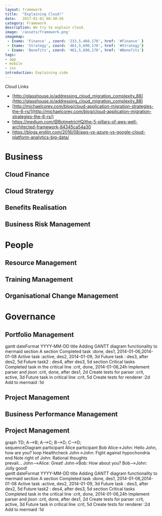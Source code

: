 ```yaml
---
layout: framework
title:  "Explaining Cloud!"
date:   2017-01-01 08:30:56
category: Framework
description: We try to explain cloud.
image: '/assets/framework.png'
imagemap:
 - {name: 'Finance' , coord: '233,5,460,170', href: '#Finance' }
 - {name: 'Strategy', coord: '461,5,690,170', href: '#Strategy'}
 - {name: 'Benefits', coord: '461,5,690,170', href: '#Benefits'}
tags:
- app
- mobile
- ios
introduction: Explaining side
---
```


Cloud Links
* [http://glasshouse.io/addressing_cloud_migration_complexity_88](http://glasshouse.io/addressing_cloud_migration_complexity_88)
* [http://michaelcorey.com/blog/cloud-application-migration-strategies-the-6-rs/](http://michaelcorey.com/blog/cloud-application-migration-strategies-the-6-rs/)
* https://medium.com/@BotmetricHQ/the-5-pillars-of-aws-well-architected-framework-84345ca54a30
* https://blogs.endjin.com/2016/08/aws-vs-azure-vs-google-cloud-platform-analytics-big-data/

<a class="anchor" id="Business"></a>
# Business
<a class="anchor" id="Finance"></a>
## Cloud Finance

<a class="anchor" id="Strategy"></a>
## Cloud Stratergy

<a class="anchor" id="Benefits"></a>
## Benefits Realisation

<a class="anchor" id="Risks"></a>
## Business Risk Management

<a class="anchor" id="People"></a>
# People

<a class="anchor" id="Resource"></a>
## Resource Management

<a class="anchor" id="Training"></a>
## Training Management

<a class="anchor" id="Change"></a>
## Organisational Change Management

<a class="anchor" id="Governance"></a>
# Governance
<a class="anchor" id="Portfolio"></a>
## Portfolio Management
<div class="mermaid">
gantt
        dateFormat  YYYY-MM-DD
        title Adding GANTT diagram functionality to mermaid
        section A section
        Completed task            :done,    des1, 2014-01-06,2014-01-08
        Active task               :active,  des2, 2014-01-09, 3d
        Future task               :         des3, after des2, 5d
        Future task2               :         des4, after des3, 5d
        section Critical tasks
        Completed task in the critical line :crit, done, 2014-01-06,24h
        Implement parser and jison          :crit, done, after des1, 2d
        Create tests for parser             :crit, active, 3d
        Future task in critical line        :crit, 5d
        Create tests for renderer           :2d
        Add to mermaid                      :1d
</div>

<a class="anchor" id="Project"></a>
## Project Management

<a class="anchor" id="Performance"></a>
## Business Performance Management

<a class="anchor" id="Project"></a>
## Project Management







<div class="mermaid">
graph TD;
    A-->B;
    A-->C;
    B-->D;
    C-->D;
</div>

<div class="mermaid">
sequenceDiagram
    participant Alice
    participant Bob
    Alice->John: Hello John, how are you?
    loop Healthcheck
        John->John: Fight against hypochondria
    end
    Note right of John: Rational thoughts <br/>prevail...
    John-->Alice: Great!
    John->Bob: How about you?
    Bob-->John: Jolly good!
</div>

<div class="mermaid">
gantt
        dateFormat  YYYY-MM-DD
        title Adding GANTT diagram functionality to mermaid
        section A section
        Completed task            :done,    des1, 2014-01-06,2014-01-08
        Active task               :active,  des2, 2014-01-09, 3d
        Future task               :         des3, after des2, 5d
        Future task2               :         des4, after des3, 5d
        section Critical tasks
        Completed task in the critical line :crit, done, 2014-01-06,24h
        Implement parser and jison          :crit, done, after des1, 2d
        Create tests for parser             :crit, active, 3d
        Future task in critical line        :crit, 5d
        Create tests for renderer           :2d
        Add to mermaid                      :1d
</div>

